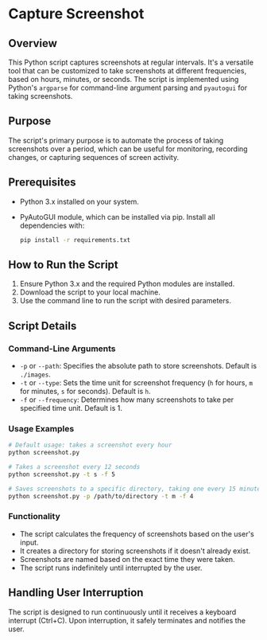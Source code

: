 

# Capture Screenshot

## Overview

This Python script captures screenshots at regular intervals. It's a versatile tool that can be customized to take screenshots at different frequencies, based on hours, minutes, or seconds. The script is implemented using Python's `argparse` for command-line argument parsing and `pyautogui` for taking screenshots.

## Purpose

The script's primary purpose is to automate the process of taking screenshots over a period, which can be useful for monitoring, recording changes, or capturing sequences of screen activity.

## Prerequisites

- Python 3.x installed on your system.
- PyAutoGUI module, which can be installed via pip. Install all dependencies with:

  ```bash
  pip install -r requirements.txt
  ```

## How to Run the Script

1. Ensure Python 3.x and the required Python modules are installed.
2. Download the script to your local machine.
3. Use the command line to run the script with desired parameters.

## Script Details

### Command-Line Arguments

- `-p` or `--path`: Specifies the absolute path to store screenshots. Default is `./images`.
- `-t` or `--type`: Sets the time unit for screenshot frequency (`h` for hours, `m` for minutes, `s` for seconds). Default is `h`.
- `-f` or `--frequency`: Determines how many screenshots to take per specified time unit. Default is 1.

### Usage Examples

```bash
# Default usage: takes a screenshot every hour
python screenshot.py

# Takes a screenshot every 12 seconds
python screenshot.py -t s -f 5

# Saves screenshots to a specific directory, taking one every 15 minutes
python screenshot.py -p /path/to/directory -t m -f 4
```

### Functionality

- The script calculates the frequency of screenshots based on the user's input.
- It creates a directory for storing screenshots if it doesn't already exist.
- Screenshots are named based on the exact time they were taken.
- The script runs indefinitely until interrupted by the user.

## Handling User Interruption

The script is designed to run continuously until it receives a keyboard interrupt (Ctrl+C). Upon interruption, it safely terminates and notifies the user.
